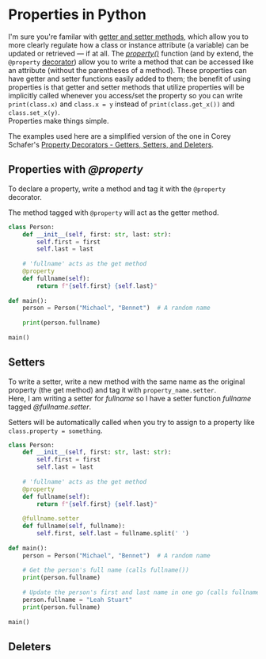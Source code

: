 # Properties in Python
I'm sure you're familar with [getter and setter methods](https://www.geeksforgeeks.org/getter-and-setter-in-python/), which allow you to more clearly regulate how a 
class or instance attribute (a variable) can be updated or retrieved — if at all. The [_property()_](https://www.geeksforgeeks.org/python-property-function/) function
(and by extend, the `@property` [decorator](https://realpython.com/primer-on-python-decorators/)) allow you to write a method that can be accessed like an attribute (without the parentheses of a method). These properties 
can have getter and setter functions easily added to them; the benefit of using properties is that getter and setter methods that utilize properties will be implicitly
called whenever you access/set the property so you can write `print(class.x)` and `class.x = y` instead of `print(class.get_x())` and `class.set_x(y)`. <br />
Properties make things simple.

The examples used here are a simplified version of the one in Corey Schafer's [Property Decorators - Getters, Setters, and Deleters](https://www.youtube.com/watch?v=jCzT9XFZ5bw).

## Properties with _@property_
To declare a property, write a method and tag it with the `@property` decorator.

The method tagged with `@property` will act as the getter method.
```Python
class Person:
    def __init__(self, first: str, last: str):
        self.first = first
        self.last = last
        
    # 'fullname' acts as the get method
    @property
    def fullname(self):
        return f"{self.first} {self.last}"
        
def main():
    person = Person("Michael", "Bennet")  # A random name
    
    print(person.fullname)
    
main()
```

## Setters
To write a setter, write a new method with the same name as the original property (the get method) and tag it with `property_name.setter`. <br />
Here, I am writing a setter for _fullname_ so I have a setter function _fullname_ tagged _@fullname.setter_.

Setters will be automatically called when you try to assign to a property like `class.property = something`.
```Python
class Person:
    def __init__(self, first: str, last: str):
        self.first = first
        self.last = last
        
    # 'fullname' acts as the get method
    @property
    def fullname(self):
        return f"{self.first} {self.last}"
        
    @fullname.setter
    def fullname(self, fullname):
        self.first, self.last = fullname.split(' ')
        
def main():
    person = Person("Michael", "Bennet")  # A random name
    
    # Get the person's full name (calls fullname())
    print(person.fullname)
    
    # Update the person's first and last name in one go (calls fullname.setter)
    person.fullname = "Leah Stuart"
    print(person.fullname)
    
main()
```

## Deleters

```Python

```
